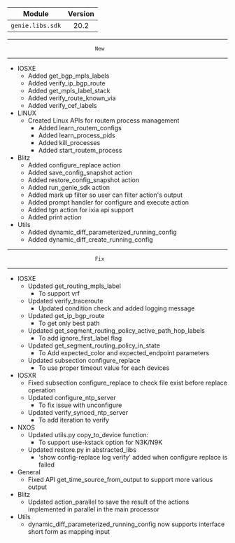 | Module                  | Version       |
| ------------------------|:-------------:|
| ``genie.libs.sdk``      |   20.2        |


--------------------------------------------------------------------------------
                                New
--------------------------------------------------------------------------------
* IOSXE
    * Added get_bgp_mpls_labels
    * Added verify_ip_bgp_route
    * Added get_mpls_label_stack
    * Added verify_route_known_via
    * Added verify_cef_labels
* LINUX
    * Created Linux APIs for routem process management
        * Added learn_routem_configs
        * Added learn_process_pids
        * Added kill_processes
        * Added start_routem_process 
* Blitz
    * Added configure_replace action
    * Added save_config_snapshot action
    * Added restore_config_snapshot action
	* Added run_genie_sdk action
    * Added mark up filter so user can filter action's output
	* Added prompt handler for configure and execute action
	* Added tgn action for ixia api support
    * Added print action
* Utils
    * Added dynamic_diff_parameterized_running_config
    * Added dynamic_diff_create_running_config
--------------------------------------------------------------------------------
                                Fix
--------------------------------------------------------------------------------
* IOSXE
    * Updated get_routing_mpls_label
        * To support vrf
    * Updated verify_traceroute
        * Updated condition check and added logging message
    * Updated get_ip_bgp_route
        * To get only best path
    * Updated get_segment_routing_policy_active_path_hop_labels
        * To add ignore_first_label flag
    * Updated get_segment_routing_policy_in_state
        * To Add expected_color and expected_endpoint parameters
	* Updated subsection configure_replace
		* To use proper timeout value for each devices
* IOSXR
    * Fixed subsection configure_replace to check file exist before replace operation
	* Updated configure_ntp_server
        * To fix issue with unconfigure
    * Updated verify_synced_ntp_server
        * To add iteration to verify
* NXOS
    * Updated utils.py copy_to_device function:
        * To support use-kstack option for N3K/N9K
    * Updated restore.py in abstracted_libs
        * 'show config-replace log verify' added when configure replace is failed
* General
    * Fixed API get_time_source_from_output to support more various output
* Blitz
    * Updated action_parallel to save the result of the actions implemented in parallel in the main processor
* Utils
    * dynamic_diff_parameterized_running_config now supports interface short form as mapping input



